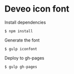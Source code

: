 # Deveo icon font

Install dependencies

    $ npm install

Generate the font

    $ gulp iconfont

Deploy to gh-pages

    $ gulp gh-pages
